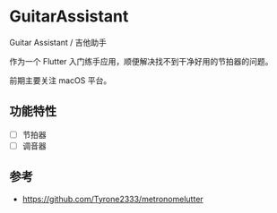 # GuitarAssistant

Guitar Assistant / 吉他助手

作为一个 Flutter 入门练手应用，顺便解决找不到干净好用的节拍器的问题。

前期主要关注 macOS 平台。

## 功能特性

- [ ] 节拍器
- [ ] 调音器

## 参考

- <https://github.com/Tyrone2333/metronomelutter>